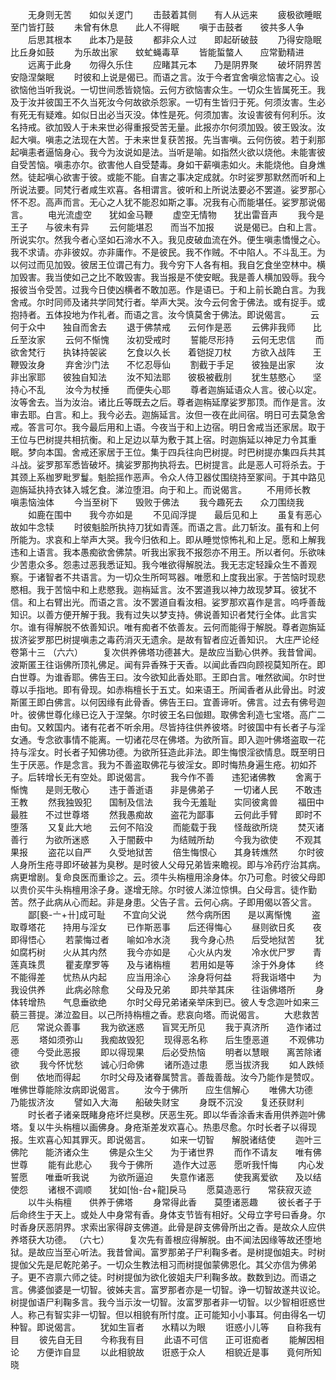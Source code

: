 <!-- { "loadSidebar": true } -->
　　无身则无苦　　如似关逻门
　　击鼓着其侧　　有人从远来
　　疲极欲睡眠　　至门皆打鼓
　　未曾有休息　　此人不得眠
　　嗔于击鼓者　　彼共多人争
　　后思其根本　　此本乃是鼓
　　都非众人过　　即起斫破鼓
　　乃得安隐眠　　比丘身如鼓
　　为乐故出家　　蚊虻蝇毒草
　　皆能蜇螫人　　应常勤精进
　　远离于此身　　勿得久乐住
　　应睹其元本　　乃是阴界聚
　　破坏阴界苦　　安隐涅槃眠
　　时彼和上说是偈已。而语之言。汝于今者宜舍嗔忿恼害之心。设欲恼他当听我说。一切世间悉皆娆恼。云何方欲恼害众生。一切众生皆属死王。我及于汝并彼国王不久当死汝今何故欲杀怨家。一切有生皆归于死。何须汝害。生必有死无有疑难。如似日出必当灭没。体性是死。何须加害。汝设害彼有何利乐。汝名持戒。欲加毁人于未来世必得重报受苦无量。此报亦尔何须加毁。彼王毁汝。汝起大嗔。嗔恚之法现在大苦。于未来世复获苦报。先当害嗔。云何伤彼。若于刹那起嗔恚者逼恼身心。我今为汝说如是法。当听是喻。如指然火欲以烧他。未能害彼自受苦恼。嗔恚亦尔。欲害他人自受楚毒。身如干薪嗔恚如火。未能烧他。自身燋然。徒起嗔心欲害于彼。或能不能。自害之事决定成就。尔时娑罗那默然而听和上所说法要。同梵行者咸生欢喜。各相谓言。彼听和上所说法要必不罢道。娑罗那心怀不忍。高声而言。无心之人犹不能忍如斯之事。况我有心而能堪任。娑罗那说偈言。
　　电光流虚空　　犹如金马鞭
　　虚空无情物　　犹出雷音声
　　我今是王子　　与彼未有异
　　云何能堪忍　　而当不加报
　　说是偈已。白和上言。所说实尔。然我今者心坚如石渧水不入。我见皮破血流在外。便生嗔恚憍慢之心。我不求请。亦非彼奴。亦非庸作。不是彼民。我不作贼。不中陷人。不斗乱王。为以何过而见加毁。彼居王位谓己有力。我今穷下人各有相。我自乞食坐空林中。横加毁害。我当使如己之比不敢毁害。我当报是不使安眠。我是善人横加毁辱。我今报彼当令受苦。过我今日使凶横者不敢加恶。作是语已。于和上前长跪白言。为我舍戒。尔时同师及诸共学同梵行者。举声大哭。汝今云何舍于佛法。或有捉手。或抱持者。五体投地为作礼者。而语之言。汝今慎莫舍于佛法。即说偈言。
　　云何于众中　　独自而舍去
　　退于佛禁戒　　云何作是恶
　　云佛非我师　　比丘至汝家
　　云何不惭愧　　汝初受戒时
　　誓能尽形持　　云何无忠信
　　而欲舍梵行　　执钵持袈裟
　　乞食以久长　　着铠捉刀杖
　　方欲入战阵　　王鞭毁汝身
　　弃舍沙门法　　不忆忍辱仙
　　割截于手足　　彼独是出家
　　汝非出家耶　　彼独自知法
　　汝不知法耶　　彼极被截刖
　　犹生慈愍心　　坚持心不乱
　　汝今为杖捶　　而便失心耶
　　尊者迦旃延语众人言。彼心以定。汝等舍去。当为汝治。诸比丘等既去之后。尊者迦栴延摩娑罗那顶。而作是言。汝审去耶。白言。和上。我今必去。迦旃延言。汝但一夜在此间宿。明日可去莫急舍戒。答言可尔。我今最后用和上语。今夜当于和上边宿。明日舍戒当还家居。取于王位与巴树提共相抗衡。和上足边以草为敷于其上宿。时迦旃延以神足力令其重眠。梦向本国。舍戒还家居于王位。集于四兵往向巴树提。时巴树提亦集四兵共其斗战。娑罗那军悉皆破坏。擒娑罗那拘执将去。巴树提言。此是恶人可将杀去。于其颈上系枷罗毗罗鬘。魁脍摇作恶声。令众人侍卫器仗围绕持至冢间。于其中路见迦旃延执持衣钵入城乞食。涕泣堕泪。向于和上。而说偈言。
　　不用师长教　　嗔恚恼浊体
　　今当至树下　　毁败于佛法
　　我今趣死去　　众刀围绕我
　　如鹿在围中　　我今亦如是
　　不见阎浮提　　最后见和上
　　虽复有恶心　　故如牛念犊
　　时彼魁脍所执持刀犹如青莲。而语之言。此刀斩汝。虽有和上何所能为。求哀和上举声大哭。我今归依和上。即从睡觉惊怖礼和上足。愿和上解我违和上语言。我本愚痴欲舍佛禁。听我出家我不报怨亦不用王。所以者何。乐欲味少苦患众多。怨恚过恶我悉证知。我今唯欲得解脱法。我无志定轻躁众生不善观察。于诸智者不共语言。为一切众生所呵骂器。唯愿和上度我出家。于苦恼时现悲愍相。我于苦恼中和上悲愍我。迦栴延言。汝不罢道我以神力故现梦耳。彼犹不信。和上右臂出光。而语之言。汝不罢道自看汝相。娑罗那欢喜作是言。呜呼善哉知识。以善方便开解于我。我有过失以梦支持。佛说善知识者梵行全体。此言实尔。谁有得解脱不依善知识。唯有痴者不依善友。云何而能得于解脱。尊者迦旃延拔济娑罗那巴树提嗔恚之毒药消灭无遗余。是故有智者应近善知识。
大庄严论经卷第十三
（六六）
　　复次供养佛塔功德甚大。是故应当勤心供养。我昔曾闻。波斯匿王往诣佛所顶礼佛足。闻有异香殊于天香。以闻此香四向顾视莫知所在。即白世尊。为谁香耶。佛告王曰。汝今欲知此香处耶。王即白言。唯然欲闻。尔时世尊以手指地。即有骨现。如赤栴檀长于五丈。如来语王。所闻香者从此骨出。时波斯匿王即白佛言。以何因缘有此骨香。佛告王曰。宜善谛听。佛言。过去有佛号迦叶。彼佛世尊化缘已讫入于涅槃。尔时彼王名曰伽翅。取佛舍利造七宝塔。高广二由旬。又敕国内。诸有花者不听余用。尽皆持往供养彼塔。时彼国中有长者子与淫女通。专念欲事情不能离。一切诸花尽在佛塔。为欲所盲。即入迦叶佛塔盗取一花持与淫女。时长者子知佛功德。为欲所狂造此非法。即生悔恨淫欲情息。既至明日生于厌恶。作是念言。我为不善盗取佛花与彼淫女。即时悔热身遍生疮。初如芥子。后转增长无有空处。即说偈言。
　　我今作不善　　违犯诸佛教
　　舍离于惭愧　　是则无敬心
　　违于善逝语　　非是佛弟子
　　一切诸人民　　不敢违王教
　　然我独毁犯　　国制及信法
　　我今无羞耻　　实同彼禽兽
　　福田中最胜　　不过世尊塔
　　然我愚痴故　　盗花为鄙事
　　云何此手臂　　即时不堕落
　　又复此大地　　云何不陷没
　　而能载于我　　怪哉欲所烧
　　焚灭诸善行　　为欲所迷惑
　　入于闇薮中　　为结贼所劫
　　今我为欲使　　不观其果报
　　盗花以自严　　久受地狱苦
　　倍生悔恨心　　其身转燋然
　　尔时彼人身所生疮寻即坏破甚为臭秽。是时彼人父母兄弟皆来瞻视。即与冷药疗治其病。病更增剧。复命良医而重诊之。云。须牛头栴檀用涂身体。尔乃可愈。时彼父母即以贵价买牛头栴檀用涂子身。遂增无除。尔时彼人涕泣惊惧。白父母言。徒作勤苦。然子此病从心而起。非是身患。父告子言。云何心病。子即用偈以答父言。
　　鄙[褻-〦+卄]成可耻　　不宜向父说
　　然今病所困　　是以离惭愧
　　盗取尊塔花　　持用与淫女
　　已作斯恶事　　后还得悔心
　　昼则欲日炙　　夜即得悟心
　　若蒙悔过者　　喻如冷水浇
　　我今身心热　　后受地狱苦
　　犹如腐朽树　　火从其内然
　　我今亦如是　　心火从内发
　　冷水优尸罗　　青莲真珠贯
　　瞿麦摩罗等　　及与诸栴檀
　　若用如是等　　涂于外身体
　　终不能得差　　忧热从内起
　　应当用涂心　　涂身将何益
　　将我诣塔中　　为我设供养
　　此病必除愈　　父母及兄弟
　　即共举其床　　往诣佛塔所
　　身体转增热　　气息垂欲绝
　　尔时父母兄弟诸亲举床到已。彼人专念迦叶如来三藐三菩提。涕泣盈目。以己所持栴檀之香。悲哀向塔。而说偈言。
　　大悲救苦厄　　常说众善事
　　我为欲迷惑　　盲冥无所见
　　我于真济所　　造作诸过恶
　　塔如须弥山　　我痴故毁犯
　　现得恶名称　　后生堕恶道
　　不观佛功德　　今受此恶报
　　即以得现果　　后必受热恼
　　明者以慧眼　　离苦除诸欲
　　我今怀忧愁　　诚心归命佛
　　诸所造过患　　愿当拔济我
　　如人跌倾倒　　依地而得起
　　尔时父母及诸眷属赞言。善哉善哉。汝今乃能作是赞叹。唯佛世尊能除汝病即说偈言。
　　汝今于佛所　　应生信解心
　　唯佛大功德　　乃能拔济汝
　　譬如入大海　　船破失财宝
　　身既不沉没　　复还获财利
　　时长者子诸亲既睹身疮坏烂臭秽。厌恶生死。即以华香涂香末香用供养迦叶佛塔。复以牛头栴檀以画佛身。身疮渐差发欢喜心。热患尽愈。尔时长者子以得现报。生欢喜心知其罪灭。即说偈言。
　　如来一切智　　解脱诸结使
　　迦叶三佛陀　　能济诸众生
　　佛是众生父　　为于诸世界
　　而作不请友　　唯有佛世尊
　　能有此悲心　　我今于佛所
　　造作大过恶　　愿听我忏悔
　　内心发誓愿　　唯垂听我说
　　为欲所逼迫　　失意作诸恶
　　使我离爱欲　　及以结使怨
　　诸根不调顺　　犹如[怡-台+龍]戾马
　　愿莫造恶行　　常获寂灭迹
　　以牛头栴檀　　供养于佛塔
　　身常得此香　　莫堕诸恶趣
　　彼长者子于后命终生于天上。或处人中身常有香。身体支节皆有相好。父母立字号曰香身。尔时香身厌恶阴界。求索出家得辟支佛道。此骨是辟支佛骨所出之香。是故众人应供养塔获大功德。
（六七）
　　复次先有善根应得解脱。由不闻法因缘等故还堕地狱。是故应当至心听法。我昔曾闻。富罗那弟子尸利鞠多者。是树提伽姐夫。时树提伽父先是尼乾陀弟子。一切众生教法相习而树提伽蒙佛恩化。其父亦信为佛弟子。更不咨禀六师之徒。时树提伽为欲化彼姐夫尸利鞠多故。数数到边。而语之言。佛婆伽婆是一切智。彼姊夫言。富罗那者亦是一切智。诤一切智故遂共议论。树提伽语尸利鞠多言。我今当示汝一切智。汝富罗那者非一切智。以少智相诳惑世人。称己有智实非一切智。但以相貌有所忖度。正可能知小小事耳。何由得名一切种智。即说偈言。
　　犹如生盲者　　水精以为眼
　　诳惑小儿等　　自称我有目
　　彼先自无目　　今称我有目
　　此语不可信　　正可诳痴者
　　能解因相论　　方便诈自显
　　以此相貌故　　诳惑于众人
　　相貌近是事　　竟何所知晓
